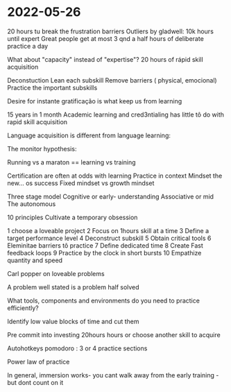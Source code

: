 # 2022-05-26


20 hours tu break the frustration barriers
Outliers by gladwell: 10k hours until expert
Great people get at most 3 qnd a half hours of deliberate practice a day

What about "capacity" instead of "expertise"?
20 hours of rápid skill acquisition

Deconstuction
Lean each subskill
Remove barriers ( physical, emocional)
Practice the important subskills

Desire for instante gratificação is what keep us from learning

15 years in 1 month
Academic learning and cred3ntialing has little tô do with rapid skill acquisition

Language acquisition is different from language learning:

The monitor hypothesis:

Running vs a maraton  == learning vs training

Certification are often at odds with learning
Practice in context
Mindset the new... os success
Fixed mindset vs growth mindset

Three stage model
Cognitive or early- understanding
Associative or mid
The autonomous

10 principles
Cultivate a temporary obsession

1 choose a loveable project
2 Focus on 1hours skill at a time
3 Define a target performance level
4 Deconstruct subskill
5 Obtain critical tools
6 Eleminitae barriers tô practice
7 Define dedicated time
8 Create Fast feedback loops
9 Practice by the clock in short bursts
10 Empathize quantity and speed

Carl popper on loveable problems

A problem well stated is a problem half solved

What tools,  components and environments do you need to practice efficiently?

Identify low value blocks of time and cut them

Pre commit into investing 20hours hours or choose another skill to acquire

Autohotkeys pomodoro : 3 or 4 practice sections

Power law of practice

In general,  immersion works- you cant walk away from the early training - but dont count on it
